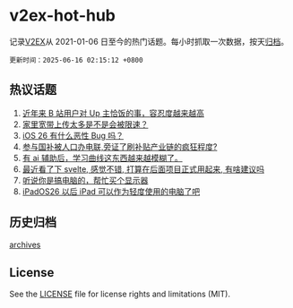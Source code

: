 # v2ex-hot-hub

 记录[V2EX](https://www.v2ex.com/)从 2021-01-06 日至今的热门话题。每小时抓取一次数据，按天[归档](archives)。

`更新时间：2025-06-16 02:15:12 +0800`

## 热议话题

1. [近年来 B 站用户对 Up 主恰饭的事，容忍度越来越高](https://www.v2ex.com/t/1138643)
1. [家里宽带上传太多是不是会被限速？](https://www.v2ex.com/t/1138678)
1. [iOS 26 有什么恶性 Bug 吗？](https://www.v2ex.com/t/1138653)
1. [参与国补被人口办电联,旁证了刷补贴产业链的疯狂程度?](https://www.v2ex.com/t/1138674)
1. [有 ai 辅助后，学习曲线这东西越来越模糊了。](https://www.v2ex.com/t/1138632)
1. [最近看了下 svelte, 感觉不错, 打算在后面项目正式用起来, 有啥建议吗](https://www.v2ex.com/t/1138660)
1. [听说你是搞电脑的，帮忙买个显示器](https://www.v2ex.com/t/1138695)
1. [iPadOS26 以后 iPad 可以作为轻度使用的电脑了吧](https://www.v2ex.com/t/1138701)

## 历史归档

[archives](archives)

## License

See the [LICENSE](LICENSE) file for license rights and limitations (MIT).
